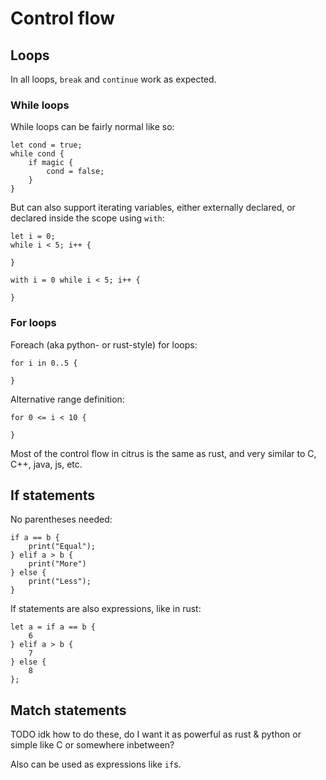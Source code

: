 # Control flow


## Loops

In all loops, `break` and `continue` work as expected.

### While loops

While loops can be fairly normal like so:
```citrus
let cond = true;
while cond {
    if magic {
        cond = false;
    }
}
```

But can also support iterating variables, either externally declared, or declared inside the scope using `with`:
```citrus
let i = 0;
while i < 5; i++ {
    
}

with i = 0 while i < 5; i++ {
    
}
```

### For loops

Foreach (aka python- or rust-style) for loops:
```citrus
for i in 0..5 {
    
}
```

Alternative range definition:
```citrus
for 0 <= i < 10 {
    
}
```

Most of the control flow in citrus is the same as rust, and very similar to C, C++, java, js, etc.

## If statements

No parentheses needed:

```citrus
if a == b {
    print("Equal");
} elif a > b {
    print("More")
} else {
    print("Less");
}
```

If statements are also expressions, like in rust:

```citrus
let a = if a == b {
    6
} elif a > b {
    7
} else {
    8
};
```

## Match statements

TODO idk how to do these, do I want it as powerful as rust & python or simple like C or somewhere inbetween?

Also can be used as expressions like `if`s.

